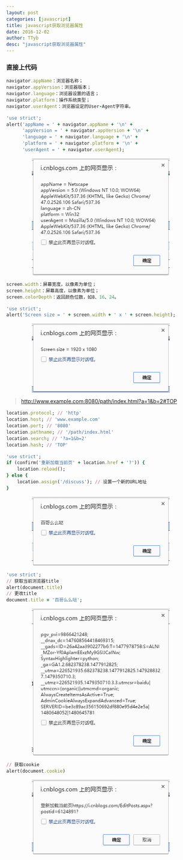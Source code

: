 ```yaml
---
layout: post
categories: [javascript]
title: javascript获取浏览器属性
date: 2016-12-02
author: TTyb
desc: "javascript获取浏览器属性"
---
```


### 直接上代码

~~~ruby
navigator.appName：浏览器名称；
navigator.appVersion：浏览器版本；
navigator.language：浏览器设置的语言；
navigator.platform：操作系统类型；
navigator.userAgent：浏览器设定的User-Agent字符串。
~~~


~~~ruby
'use strict';
alert('appName = ' + navigator.appName + '\n' +
      'appVersion = ' + navigator.appVersion + '\n' +
      'language = ' + navigator.language + '\n' +
      'platform = ' + navigator.platform + '\n' +
      'userAgent = ' + navigator.userAgent);
~~~

<p style="text-align:center"><img src="/static/postimage/javascrip/property/996148-20161202110902693-762272230.png" class="img-responsive" style="display: block; margin-right: auto; margin-left: auto;"></p>


~~~ruby
screen.width：屏幕宽度，以像素为单位；
screen.height：屏幕高度，以像素为单位；
screen.colorDepth：返回颜色位数，如8、16、24。
~~~


~~~ruby
'use strict';
alert('Screen size = ' + screen.width + ' x ' + screen.height);
~~~

<p style="text-align:center"><img src="/static/postimage/javascrip/property/996148-20161202110927756-2075154505.png" class="img-responsive" style="display: block; margin-right: auto; margin-left: auto;"></p>

>http://www.example.com:8080/path/index.html?a=1&b=2#TOP


~~~ruby
location.protocol; // 'http'
location.host; // 'www.example.com'
location.port; // '8080'
location.pathname; // '/path/index.html'
location.search; // '?a=1&b=2'
location.hash; // 'TOP'
~~~


~~~ruby
'use strict';
if (confirm('重新加载当前页' + location.href + '?')) {
    location.reload();
} else {
    location.assign('/discuss'); // 设置一个新的URL地址
}
~~~


<p style="text-align:center"><img src="/static/postimage/javascrip/property/996148-20161202111100349-925986790.png" class="img-responsive" style="display: block; margin-right: auto; margin-left: auto;"></p>


~~~ruby
'use strict';
// 获取当前浏览器title
alert(document.title)
// 更改title
document.title = '百哥么么哒';
~~~


<p style="text-align:center"><img src="/static/postimage/javascrip/property/996148-20161202111116865-458313086.png" class="img-responsive" style="display: block; margin-right: auto; margin-left: auto;"></p>


~~~ruby
// 获取cookie
alert(document.cookie)
~~~

<p style="text-align:center"><img src="/static/postimage/javascrip/property/996148-20161202111153037-22700067.png" class="img-responsive" style="display: block; margin-right: auto; margin-left: auto;"></p>

